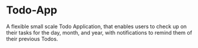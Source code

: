 # Todo-App
A flexible small scale Todo Application, that enables users to check up on their tasks for the day, month, and year, with notifications to remind them of their previous Todos.
